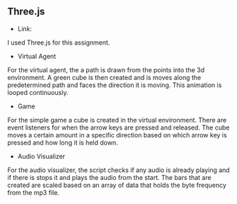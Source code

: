 ## Three.js

- Link:

I used Three.js for this assignment.

- Virtual Agent

For the virtual agent, the a path is drawn from the points into the 3d environment. A green cube is then created and is moves along the predetermined path and faces the direction it is moving. This animation is looped continuously.

- Game

For the simple game a cube is created in the virtual environment. There are event listeners for when the arrow keys are pressed and released. The cube moves a certain amount in a specific direction based on which arrow key is pressed and how long it is held down.

- Audio Visualizer

For the audio visualizer, the script checks if any audio is already playing and if there is stops it and plays the audio from the start. The bars that are created are scaled based on an array of data that holds the byte frequency from the mp3 file.
